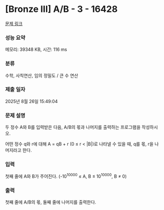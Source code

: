 # [Bronze III] A/B - 3 - 16428 

[문제 링크](https://www.acmicpc.net/problem/16428) 

### 성능 요약

메모리: 39348 KB, 시간: 116 ms

### 분류

수학, 사칙연산, 임의 정밀도 / 큰 수 연산

### 제출 일자

2025년 8월 26일 15:49:04

### 문제 설명

<p>두 정수 A와 B를 입력받은 다음, A/B의 몫과 나머지를 출력하는 프로그램을 작성하시오.</p>

<p>어떤 정수 q와 r에 대해 A = qB + r (0 ≤ r < |B|)로 나타낼 수 있을 때, q를 몫, r을 나머지라고 한다.</p>

### 입력 

 <p>첫째 줄에 A와 B가 주어진다. (-10<sup>10000</sup> ≤ A, B ≤ 10<sup>10000</sup>, B ≠ 0)</p>

### 출력 

 <p>첫째 줄에 A/B의 몫, 둘째 줄에 나머지를 출력한다.</p>


